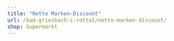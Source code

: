 ```yaml
---
title: "Netto Marken-Discount"
url: /bad-griesbach-i-rottal/netto-marken-discount/
shop: Supermarkt
---
```

